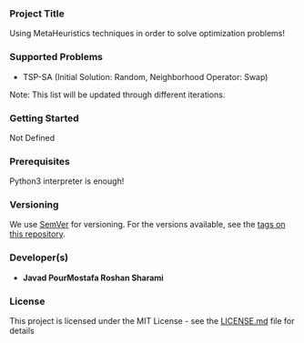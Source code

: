 ### Project Title

Using MetaHeuristics techniques in order to solve optimization problems!<br>

### Supported Problems

* TSP-SA (Initial Solution: Random, Neighborhood Operator: Swap)

Note: This list will be updated through different iterations.

### Getting Started

Not Defined 

### Prerequisites

Python3 interpreter is enough!

### Versioning

We use [SemVer](http://semver.org/) for versioning. For the versions available, see the [tags on this repository](https://github.com/your/project/tags). 

### Developer(s)

* **Javad PourMostafa Roshan Sharami** 

### License

This project is licensed under the MIT License - see the [LICENSE.md](LICENSE.md) file for details

